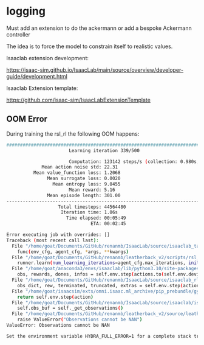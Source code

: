 # logging

Must add an extension to do the ackermann or add a bespoke Ackermann controller

The idea is to force the model to constrain itself to realistic values.

Isaaclab extension development:

https://isaac-sim.github.io/IsaacLab/main/source/overview/developer-guide/development.html

Isaaclab Extension template:

https://github.com/isaac-sim/IsaacLabExtensionTemplate



## OOM Error

During training the rsl_rl the following OOM happens:

```bash
################################################################################
                       Learning iteration 339/500                       

                       Computation: 123142 steps/s (collection: 0.980s, learning 0.084s)
             Mean action noise std: 22.31
          Mean value_function loss: 1.2068
               Mean surrogate loss: 0.0020
                 Mean entropy loss: 9.0455
                       Mean reward: 5.16
               Mean episode length: 301.00
--------------------------------------------------------------------------------
                   Total timesteps: 44564480
                    Iteration time: 1.06s
                      Time elapsed: 00:05:49
                               ETA: 00:02:45

Error executing job with overrides: []
Traceback (most recent call last):
  File "/home/goat/Documents/GitHub/renanmb/IsaacLab/source/isaaclab_tasks/isaaclab_tasks/utils/hydra.py", line 101, in hydra_main
    func(env_cfg, agent_cfg, *args, **kwargs)
  File "/home/goat/Documents/GitHub/renanmb/leatherback_v2/scripts/rsl_rl/train.py", line 183, in main
    runner.learn(num_learning_iterations=agent_cfg.max_iterations, init_at_random_ep_len=True)
  File "/home/goat/anaconda3/envs/isaaclab/lib/python3.10/site-packages/rsl_rl/runners/on_policy_runner.py", line 204, in learn
    obs, rewards, dones, infos = self.env.step(actions.to(self.env.device))
  File "/home/goat/Documents/GitHub/renanmb/IsaacLab/source/isaaclab_rl/isaaclab_rl/rsl_rl/vecenv_wrapper.py", line 176, in step
    obs_dict, rew, terminated, truncated, extras = self.env.step(actions)
  File "/home/goat/isaacsim/exts/omni.isaac.ml_archive/pip_prebundle/gymnasium/wrappers/order_enforcing.py", line 56, in step
    return self.env.step(action)
  File "/home/goat/Documents/GitHub/renanmb/IsaacLab/source/isaaclab/isaaclab/envs/direct_rl_env.py", line 384, in step
    self.obs_buf = self._get_observations()
  File "/home/goat/Documents/GitHub/renanmb/leatherback_v2/source/leatherback_v2/leatherback_v2/tasks/direct/leatherback_v2/leatherback_env.py", line 206, in _get_observations
    raise ValueError("Observations cannot be NAN")
ValueError: Observations cannot be NAN

Set the environment variable HYDRA_FULL_ERROR=1 for a complete stack trace.
```